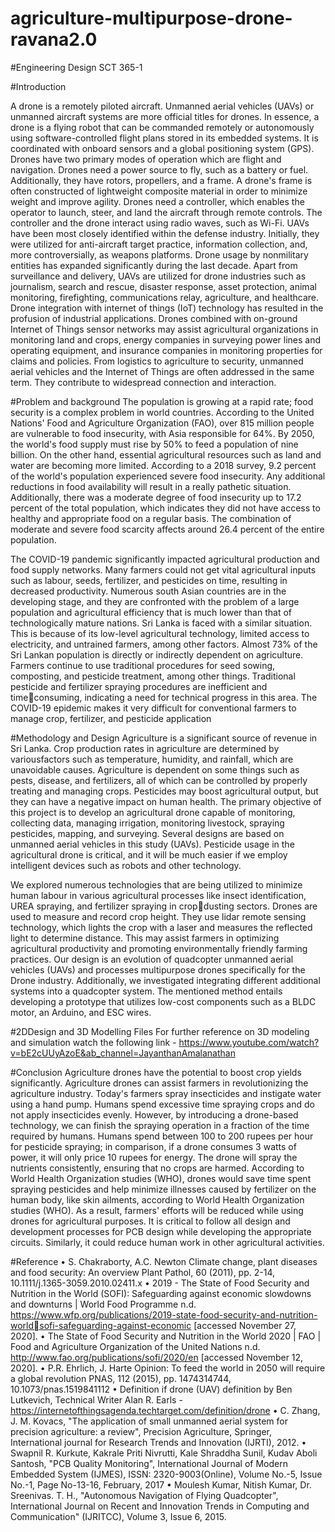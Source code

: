 # agriculture-multipurpose-drone-ravana2.0
#Engineering Design SCT 365-1

#Introduction

A drone is a remotely piloted aircraft. Unmanned aerial vehicles (UAVs) or unmanned aircraft 
systems are more official titles for drones. In essence, a drone is a flying robot that can be 
commanded remotely or autonomously using software-controlled flight plans stored in its 
embedded systems. It is coordinated with onboard sensors and a global positioning system (GPS).
Drones have two primary modes of operation which are flight and navigation. Drones need a 
power source to fly, such as a battery or fuel. Additionally, they have rotors, propellers, and a 
frame. A drone's frame is often constructed of lightweight composite material in order to 
minimize weight and improve agility. Drones need a controller, which enables the operator to 
launch, steer, and land the aircraft through remote controls. The controller and the drone 
interact using radio waves, such as Wi-Fi.
UAVs have been most closely identified within the defense industry. Initially, they were utilized 
for anti-aircraft target practice, information collection, and, more controversially, as weapons 
platforms. Drone usage by nonmilitary entities has expanded significantly during the last decade. 
Apart from surveillance and delivery, UAVs are utilized for drone industries such as journalism, 
search and rescue, disaster response, asset protection, animal monitoring, firefighting, 
communications relay, agriculture, and healthcare.
Drone integration with internet of things (IoT) technology has resulted in the profusion of 
industrial applications. Drones combined with on-ground Internet of Things sensor networks may 
assist agricultural organizations in monitoring land and crops, energy companies in surveying 
power lines and operating equipment, and insurance companies in monitoring properties for 
claims and policies. From logistics to agriculture to security, unmanned aerial vehicles and the 
Internet of Things are often addressed in the same term. They contribute to widespread 
connection and interaction.

#Problem and background
The population is growing at a rapid rate; food security is a complex problem in world countries. 
According to the United Nations' Food and Agriculture Organization (FAO), over 815 million 
people are vulnerable to food insecurity, with Asia responsible for 64%. By 2050, the world's 
food supply must rise by 50% to feed a population of nine billion. On the other hand, essential 
agricultural resources such as land and water are becoming more limited. According to a 2018 
survey, 9.2 percent of the world's population experienced severe food insecurity. Any additional 
reductions in food availability will result in a really pathetic situation. Additionally, there was a 
moderate degree of food insecurity up to 17.2 percent of the total population, which indicates 
they did not have access to healthy and appropriate food on a regular basis. The combination of 
moderate and severe food scarcity affects around 26.4 percent of the entire population.

The COVID-19 pandemic significantly impacted agricultural production and food supply 
networks. Many farmers could not get vital agricultural inputs such as labour, seeds, fertilizer, 
and pesticides on time, resulting in decreased productivity. Numerous south Asian countries are 
in the developing stage, and they are confronted with the problem of a large population and 
agricultural efficiency that is much lower than that of technologically mature nations. Sri Lanka
is faced with a similar situation. This is because of its low-level agricultural technology, limited 
access to electricity, and untrained farmers, among other factors. Almost 73% of the Sri 
Lankan population is directly or indirectly dependent on agriculture. Farmers continue to use 
traditional procedures for seed sowing, composting, and pesticide treatment, among other 
things. Traditional pesticide and fertilizer spraying procedures are inefficient and timeconsuming, indicating a need for technical progress in this area. The COVID-19 epidemic makes 
it very difficult for conventional farmers to manage crop, fertilizer, and pesticide application

#Methodology and Design
Agriculture is a significant source of revenue in Sri Lanka. Crop production rates in agriculture are 
determined by variousfactors such as temperature, humidity, and rainfall, which are unavoidable 
causes. Agriculture is dependent on some things such as pests, disease, and fertilizers, all of which 
can be controlled by properly treating and managing crops. Pesticides may boost agricultural 
output, but they can have a negative impact on human health. The primary objective of this 
project is to develop an agricultural drone capable of monitoring, collecting data, managing 
irrigation, monitoring livestock, spraying pesticides, mapping, and surveying. Several designs are
based on unmanned aerial vehicles in this study (UAVs). Pesticide usage in the agricultural drone 
is critical, and it will be much easier if we employ intelligent devices such as robots and other 
technology. 

We explored numerous technologies that are being utilized to minimize human labour in various 
agricultural processes like insect identification, UREA spraying, and fertilizer spraying in cropdusting sectors. Drones are used to measure and record crop height. They use lidar remote 
sensing technology, which lights the crop with a laser and measures the reflected light to 
determine distance. This may assist farmers in optimizing agricultural productivity and promoting 
environmentally friendly farming practices. Our design is an evolution of quadcopter unmanned 
aerial vehicles (UAVs) and processes multipurpose drones specifically for the Drone industry. 
Additionally, we investigated integrating different additional systems into a quadcopter system. 
The mentioned method entails developing a prototype that utilizes low-cost components such as 
a BLDC motor, an Arduino, and ESC wires.

#2DDesign and 3D Modelling Files
For further reference on 3D modeling and simulation watch the following link -
https://www.youtube.com/watch?v=bE2cUUyAzoE&ab_channel=JayanthanAmalanathan

#Conclusion
Agriculture drones have the potential to boost crop yields significantly. Agriculture drones can 
assist farmers in revolutionizing the agriculture industry. Today's farmers spray insecticides and 
instigate water using a hand pump. Humans spend excessive time spraying crops and do not 
apply insecticides evenly. However, by introducing a drone-based technology, we can finish the 
spraying operation in a fraction of the time required by humans. Humans spend between 100 to 
200 rupees per hour for pesticide spraying; in comparison, if a drone consumes 3 watts of power, 
it will only price 10 rupees for energy. The drone will spray the nutrients consistently, ensuring 
that no crops are harmed. According to World Health Organization studies (WHO), drones would 
save time spent spraying pesticides and help minimize illnesses caused by fertilizer on the human 
body, like skin ailments, according to World Health Organization studies (WHO). As a result, 
farmers' efforts will be reduced while using drones for agricultural purposes. It is critical to follow 
all design and development processes for PCB design while developing the appropriate circuits. 
Similarly, it could reduce human work in other agricultural activities.

#Reference
• S. Chakraborty, A.C. Newton Climate change, plant diseases and food security: An 
overview Plant Pathol, 60 (2011), pp. 2-14, 10.1111/j.1365-3059.2010.02411.x
• 2019 - The State of Food Security and Nutrition in the World (SOFI): Safeguarding 
against economic slowdowns and downturns | World Food Programme
n.d. https://www.wfp.org/publications/2019-state-food-security-and-nutrition-worldsofi-safeguarding-against-economic [accessed November 27, 2020].
• The State of Food Security and Nutrition in the World 2020 | FAO | Food and Agriculture 
Organization of the United Nations
n.d. http://www.fao.org/publications/sofi/2020/en [accessed November 12, 2020].
• P.R. Ehrlich, J. Harte Opinion: To feed the world in 2050 will require a global revolution
PNAS, 112 (2015), pp. 1474314744, 10.1073/pnas.1519841112
• Definition if drone (UAV) definition by Ben Lutkevich, Technical Writer Alan R. Earls -
https://internetofthingsagenda.techtarget.com/definition/drone
• C. Zhang, J. M. Kovacs, "The application of small unmanned aerial system for precision 
agriculture: a review", Precision Agriculture, Springer, International journal for Research 
Trends and Innovation (IJRTI), 2012. 
• Swapnil R. Kurkute, Kakrale Priti Nivrutti, Kale Shraddha Sunil, Kudav Aboli 
Santosh, "PCB Quality Monitoring", International Journal of Modern Embedded 
System (IJMES), ISSN: 2320-9003(Online), Volume No.-5, Issue No.-1, Page No-13-16, 
February, 2017 
• Moulesh Kumar, Nitish Kumar, Dr. Sreenivas. T. H., "Autonomous Navigation of Flying 
Quadcopter", International Journal on Recent and Innovation Trends in Computing and 
Communication" (IJRITCC), Volume 3, Issue 6, 2015. 